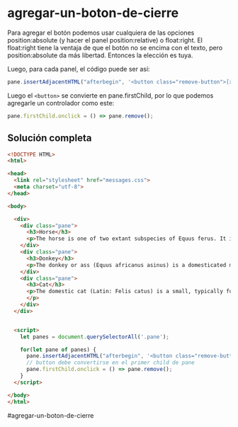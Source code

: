 # agregar-un-boton-de-cierre

Para agregar el botón podemos usar cualquiera de las opciones position:absolute (y hacer el panel position:relative) o float:right. El float:right tiene la ventaja de que el botón no se encima con el texto, pero position:absolute da más libertad. Entonces la elección es tuya.

Luego, para cada panel, el código puede ser así:

````js
pane.insertAdjacentHTML("afterbegin", '<button class="remove-button">[x]</button>');
````

Luego el `<button>` se convierte en pane.firstChild, por lo que podemos agregarle un controlador como este:

````js
pane.firstChild.onclick = () => pane.remove();
````

## Solución completa

````html
<!DOCTYPE HTML>
<html>

<head>
  <link rel="stylesheet" href="messages.css">
  <meta charset="utf-8">
</head>

<body>

  <div>
    <div class="pane">
      <h3>Horse</h3>
      <p>The horse is one of two extant subspecies of Equus ferus. It is an odd-toed ungulate mammal belonging to the taxonomic family Equidae. The horse has evolved over the past 45 to 55 million years from a small multi-toed creature, Eohippus, into the large, single-toed animal of today.</p>
    </div>
    <div class="pane">
      <h3>Donkey</h3>
      <p>The donkey or ass (Equus africanus asinus) is a domesticated member of the horse family, Equidae. The wild ancestor of the donkey is the African wild ass, E. africanus. The donkey has been used as a working animal for at least 5000 years.</p>
    </div>
    <div class="pane">
      <h3>Cat</h3>
      <p>The domestic cat (Latin: Felis catus) is a small, typically furry, carnivorous mammal. They are often called house cats when kept as indoor pets or simply cats when there is no need to distinguish them from other felids and felines. Cats are often valued by humans for companionship and for their ability to hunt vermin.
      </p>
    </div>
  </div>


  <script>
    let panes = document.querySelectorAll('.pane');

    for(let pane of panes) {
      pane.insertAdjacentHTML("afterbegin", '<button class="remove-button">[x]</button>');
      // button debe convertirse en el primer child de pane
      pane.firstChild.onclick = () => pane.remove();
    }
  </script>

</body>
</html>
````

#agregar-un-boton-de-cierre
